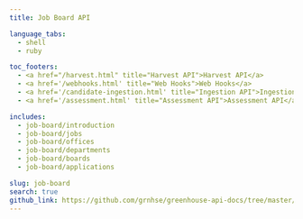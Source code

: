 ```yaml
---
title: Job Board API

language_tabs:
  - shell
  - ruby

toc_footers:
  - <a href="/harvest.html" title="Harvest API">Harvest API</a>
  - <a href='/webhooks.html' title="Web Hooks">Web Hooks</a>
  - <a href='/candidate-ingestion.html' title="Ingestion API">Ingestion API</a>
  - <a href='/assessment.html' title="Assessment API">Assessment API</a>

includes:
  - job-board/introduction
  - job-board/jobs
  - job-board/offices
  - job-board/departments
  - job-board/boards
  - job-board/applications

slug: job-board
search: true
github_link: https://github.com/grnhse/greenhouse-api-docs/tree/master/source/includes/job-board
---
```

